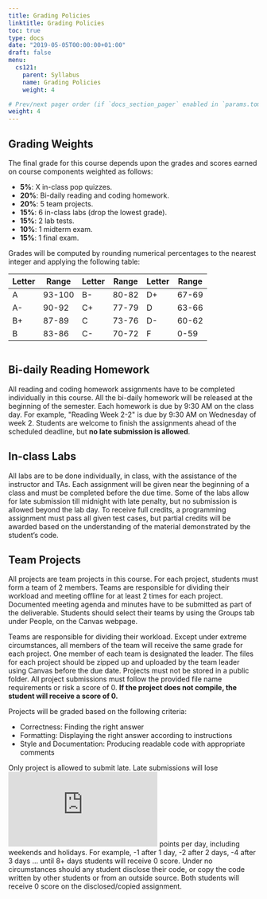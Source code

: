 ```yaml
---
title: Grading Policies
linktitle: Grading Policies
toc: true
type: docs
date: "2019-05-05T00:00:00+01:00"
draft: false
menu:
  cs121:
    parent: Syllabus
    name: Grading Policies
    weight: 4

# Prev/next pager order (if `docs_section_pager` enabled in `params.toml`)
weight: 4
---
```


## Grading Weights

The final grade for this course depends upon the grades and scores earned on course components weighted as follows:

*	**5%**: X in-class pop quizzes.
*	**20%**: Bi-daily reading and coding homework.
*	**20%**: 5 team projects.
* **15%**: 6 in-class labs (drop the lowest grade).
*	**15%**: 2 lab tests.
*	**10%**: 1 midterm exam.
*	**15%**: 1 final exam.

Grades will be computed by rounding numerical percentages to the nearest integer and applying the following table:

| Letter| Range| Letter | Range | Letter | Range|
|----|--------|----|-------|----|-------|
| A  | 93-100 | B- | 80-82 | D+ | 67-69 |
| A- | 90-92  | C+ | 77-79 | D  | 63-66 |
| B+ | 87-89  | C  | 73-76 | D- | 60-62 |
| B  | 83-86  | C- | 70-72 | F  | 0-59  |

```Grades for each project, lab, quiz, and exam will be recorded in Canvas (https://etown.instructure.com/).  
```

## Bi-daily Reading Homework

All reading and coding homework assignments have to be completed individually in this course. All the bi-daily homework will be released at the beginning of the semester. Each homework is due by 9:30 AM on the class day. For example, "Reading Week 2-2" is due by 9:30 AM on Wednesday of week 2. Students are welcome to finish the assignments ahead of the scheduled deadline, but **no late submission is allowed**.

## In-class Labs

All labs are to be done individually, in class, with the assistance of the instructor and TAs. 
Each assignment will be given near the beginning of a class and must be completed before the due time. Some of the labs allow for late submission till midnight with late penalty, but no submission is allowed beyond the lab day. To receive full credits, a programming assignment must pass all given test cases, but partial credits will be awarded based on the understanding of the material demonstrated by the student’s code.

## Team Projects

All projects are team projects in this course. For each project, students must form a team of 2 members. Teams are responsible for dividing their workload and meeting offline for at least 2 times for each project. Documented meeting agenda and minutes have to be submitted as part of the deliverable. Students should select their teams by using the Groups tab under People, on the Canvas webpage.

Teams are responsible for dividing their workload. Except under extreme circumstances, all members of the team will receive the same grade for each project. One member of each team is designated the leader. The files for each project should be zipped up and uploaded by the team leader using Canvas before the due date. Projects must not be stored in a public folder. All project submissions must follow the provided file name requirements or risk a score of 0. **If the project does not compile, the student will receive a score of 0.**

Projects will be graded based on the following criteria:

* Correctness: Finding the right answer
* Formatting:	Displaying the right answer according to instructions
* Style and Documentation: Producing readable code with appropriate comments

Only project is allowed to submit late. Late submissions will lose ![equation](https://latex.codecogs.com/png.latex?%5Cdpi%7B150%7D%20%5Cfn_phv%20%5Clarge%202%5E%7B%28n-1%29%7D) points per day, including weekends and holidays. For example, -1 after 1 day, -2 after 2 days, -4 after 3 days … until 8+ days students will receive 0 score.  Under no circumstances should any student disclose their code, or copy the code written by other students or from an outside source. Both students will receive 0 score on the disclosed/copied assignment.

